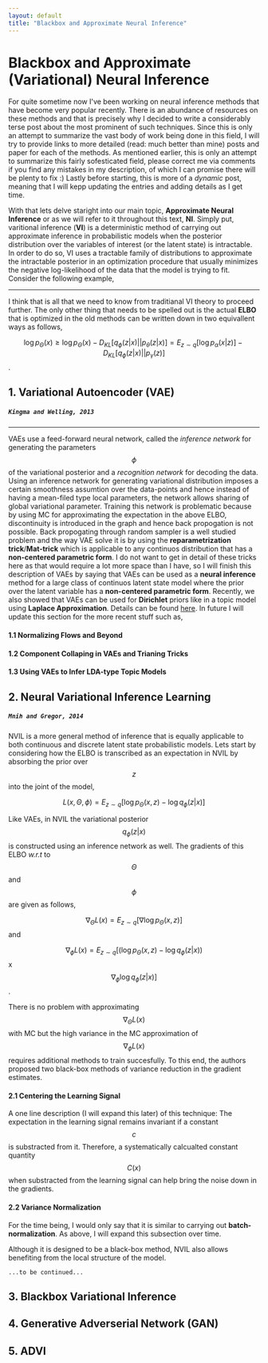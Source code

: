 ```yaml
---
layout: default
title: "Blackbox and Approximate Neural Inference"
---
```

# Blackbox and Approximate (Variational) Neural Inference 
For quite sometime now I've been working on neural inference methods that have become very popular recently. There is an abundance of resources on these methods and that is precisely why I decided to write a considerably terse post about the most prominent of such techniques. Since this is only an attempt to summarize the vast body of work being done in this field, I will try to provide links to more detailed (read: much better than mine) posts and paper for each of the methods. As mentioned earlier, this is only an attempt to summarize this fairly sofesticated field, please correct me via comments if you find any mistakes in my description, of which I can promise there will be plenty to fix :) Lastly before starting, this is more of a *dynamic* post, meaning that I will kepp updating the entries and adding details as I get time.

With that lets delve staright into our main topic, __Approximate Neural Inference__ or as we will refer to it throughout this text, __NI__. Simply put, varitional inference (__VI__) is a deterministic method of carrying out approximate inference in probabilistic models when the posterior distribution over the variables of interest (or the latent state) is intractable. In order to do so, VI uses a tractable family of distributions to approximate the intractable posterior in an optimization procedure that usually minimizes the negative log-likelihood of the data that the model is trying to fit. Consider the following example,


---

I think that is all that we need to know from traditianal VI theory to proceed further. The only other thing that needs to be spelled out is the actual __ELBO__ that is optimized in the old methods can be written down in two equivallent ways as follows,

$$\log p_\Theta(x)\geq
\log p_\Theta(x)-D_{KL}[q_\phi(z|x)||p_\theta(z|x)]=
E_{z \sim q}[\log p_\alpha(x|z)]-D_{KL}[q_\phi(z|x)||p_\gamma(z)]$$.

## 1. Variational Autoencoder (VAE) 

##### `Kingma and Welling, 2013`

---

VAEs use a feed-forward neural network, called the *inference network* for generating the parameters $$\phi$$ of the variational posterior and a *recognition network* for decoding the data. Using an inference network for generating variational distribution imposes a certain smoothness assumtion over the data-points and hence instead of having a mean-filed type local parameters, the network allows sharing of global variational parameter. Training this network is problematic because by using MC for approximating the expectation in the above ELBO, discontinuity is introduced in the graph and hence back propogation is not possible. Back propogating through random sampler is a well studied problem and the way VAE solve it is by using the __reparametrization trick__/__Mat-trick__ which is applicable to any continuos distribution that has a __non-centered parametric form__. I do not want to get in detail of these tricks here as that would require a lot more space than I have, so I will finish this description of VAEs by saying that VAEs can be used as a __neural inference__ method for a large class of continuos latent state model where the prior over the latent variable has a __non-centered parametric form__. Recently, we also showed that VAEs can be used for __Dirichlet__ priors like in a topic model using __Laplace Approximation__. Details can be found [here](http://openreview.net/forum?id=BybtVK9lg). In future I will update this section for the more recent stuff such as,

#### 1.1 Normalizing Flows and Beyond

#### 1.2 Component Collaping in VAEs and Trianing Tricks

#### 1.3 Using VAEs to Infer LDA-type Topic Models

## 2. Neural Variational Inference Learning 


##### `Mnih and Gregor, 2014`
NVIL is a more general method of inference that is equally applicable to both continuous and discrete latent state probabilistic models. Lets start by considering how the ELBO is transcribed as an expectation in NVIL by absorbing the prior over $$z$$ into the joint of the model,

$$L(x,\Theta,\phi)=E_{z \sim q}[\log p_\Theta(x, z) - \log q_\phi(z|x)]$$

Like VAEs, in NVIL the variational posterior $$q_{\phi}(z|x)$$ is constructed using an inference network as well. The gradients of this ELBO *w.r.t* to $$\Theta$$ and $$\phi$$ are given as follows,

$$\nabla_\Theta L(x) = E_{z \sim q}[\nabla \log p_\Theta(x, z)]$$ and 


$$\nabla_\phi L(x) = E_{z\sim q}[(\log p_\Theta(x, z) - \log q_\phi(z|x))$$ x $$\nabla_\phi \log q_\phi(z|x)]$$.

There is no problem with approximating $$\nabla_\Theta L(x)$$ with MC but the high variance in the MC approximation of $$\nabla_\phi L(x)$$ requires additional methods to train succesfully. To this end, the authors proposed two black-box methods of variance reduction in the gradient estimates. 

#### 2.1 Centering the Learning Signal
A one line description (I will expand this later) of this technique: The expectation in the learning signal remains invariant if a constant $$c$$ is substracted from it. Therefore, a systematically calcualted constant quantity $$C(x)$$ when substracted from the learning signal can help bring the noise down in the gradients. 

#### 2.2 Variance Normalization
For the time being, I would only say that it is similar to carrying out __batch-normalization__. As above, I will expand this subsection over time.

Although it is designed to be a black-box method, NVIL also allows benefiting from the local structure of the model.

`...to be continued...`

## 3. Blackbox Variational Inference

## 4. Generative Adverserial Network (GAN)

## 5. ADVI
